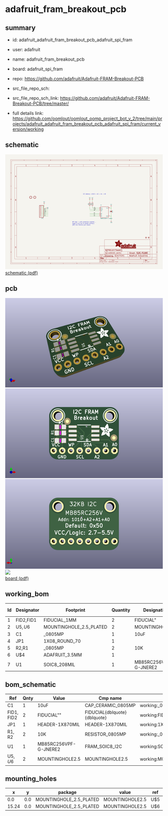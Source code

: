 # adafruit_fram_breakout_pcb
 
## summary 
* id: adafruit_adafruit_fram_breakout_pcb_adafruit_spi_fram
* user: adafruit
* name: adafruit_fram_breakout_pcb
* board: adafruit_spi_fram
* repo: https://github.com/adafruit/Adafruit-FRAM-Breakout-PCB



* src_file_repo_sch: 
* src_file_repo_sch_link: https://github.com/adafruit/Adafruit-FRAM-Breakout-PCB/tree/master/
* full details link: https://github.com/oomlout/oomlout_oomp_project_bot_v_2/tree/main/projects/adafruit_adafruit_fram_breakout_pcb_adafruit_spi_fram/current_version/working  

## schematic  
![](working_schematic_600.png)  
[schematic (pdf)](working_schematic.pdf) 






















## pcb  
![](working_3d_600.png) 
![](working_3d_front_600.png)  
![](working_3d_back_600.png)  
![](working_600.png)  
[board (pdf)](working.pdf)  

## working_bom
| Id | Designator | Footprint | Quantity | Designation | Supplier and ref |  | None | 
| --- | --- | --- | --- | --- | --- | --- | --- | 
| 1 | FID2,FID1 | FIDUCIAL_1MM | 2 | FIDUCIAL" |  |  | [''] | 
| 2 | U$5,U$6 | MOUNTINGHOLE_2.5_PLATED | 2 | MOUNTINGHOLE2.5 |  |  | [''] | 
| 3 | C1 | _0805MP | 1 | 10uF |  |  | [''] | 
| 4 | JP1 | 1X08_ROUND_70 | 1 |  |  |  | [''] | 
| 5 | R2,R1 | _0805MP | 2 | 10K |  |  | [''] | 
| 6 | U$4 | ADAFRUIT_3.5MM | 1 |  |  |  | [''] | 
| 7 | U1 | SOIC8_208MIL | 1 | MB85RC256VPF-G-JNERE2 |  |  | [''] | 


## bom_schematic
| Ref | Qnty | Value | Cmp name | Footprint | Description | Vendor | DNP | 
| --- | --- | --- | --- | --- | --- | --- | --- | 
| C1 | 1 | 10uF | CAP_CERAMIC_0805MP | working:_0805MP |  |  |  | 
| FID1, FID2 | 2 | FIDUCIAL"" | FIDUCIAL{dblquote}{dblquote} | working:FIDUCIAL_1MM |  |  |  | 
| JP1 | 1 | HEADER-1X870MIL | HEADER-1X870MIL | working:1X08_ROUND_70 |  |  |  | 
| R1, R2 | 2 | 10K | RESISTOR_0805MP | working:_0805MP |  |  |  | 
| U1 | 1 | MB85RC256VPF-G-JNERE2 | FRAM_SOIC8_I2C | working:SOIC8_208MIL |  |  |  | 
| U$5, U$6 | 2 | MOUNTINGHOLE2.5 | MOUNTINGHOLE2.5 | working:MOUNTINGHOLE_2.5_PLATED |  |  |  | 


## mounting_holes
| x | y | package | value | ref | size | 
| --- | --- | --- | --- | --- | --- | 
| 0.0 | 0.0 | MOUNTINGHOLE_2.5_PLATED | MOUNTINGHOLE2.5 | U$5 | m3 | 
| 15.24 | 0.0 | MOUNTINGHOLE_2.5_PLATED | MOUNTINGHOLE2.5 | U$6 | m3 | 


